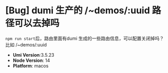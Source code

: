 # [Bug] dumi 生产的 /~demos/:uuid 路径可以去掉吗

`npm run start`后，路由里面有dumi 生成的一些路由信息，可以配置关闭掉吗？ 比如 /~demos/:uuid

- **Umi Version**:3.5.23
- **Node Version**: 14
- **Platform**: macos
